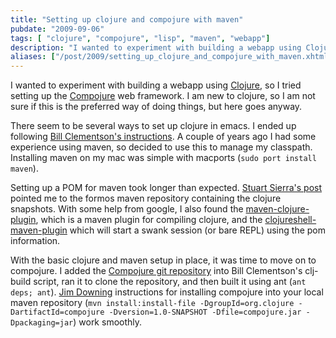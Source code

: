 ```yaml
---
title: "Setting up clojure and compojure with maven"
pubdate: "2009-09-06"
tags: [ "clojure", "compojure", "lisp", "maven", "webapp"]
description: "I wanted to experiment with building a webapp using Clojure, so I tried setting up the Compojure web framework.  I am new to clojure, so I am not sure if this is the preferred way of doing things, but here goes anyway."
aliases: ["/post/2009/setting_up_clojure_and_compojure_with_maven.xhtml"]
---
```

<p>I wanted to experiment with building a webapp using <a href="http://clojure.org">Clojure</a>, so I tried setting up the <a href="http://en.wikibooks.org/wiki/Compojure">Compojure</a> web framework.  I am new to clojure, so I am not sure if this is the preferred way of doing things, but here goes anyway.</p>
<p>There seem to be several ways to set up clojure in emacs.  I ended up following <a href="http://bc.tech.coop/blog/081205.html">Bill Clementson's instructions</a>. A couple of years ago I had some experience using maven, so decided to use this to manage my classpath.  Installing maven on my mac was simple with macports (<code>sudo port install maven</code>).</p>
<p>Setting up a POM for maven took longer than expected.  <a href="http://stuartsierra.com/2009/09/04/cutting-edge-clojure-development-with-maven">Stuart Sierra's post</a> pointed me to the formos maven repository containing the clojure snapshots.  With some help from google, I also found the <a href="http://github.com/talios/clojure-maven-plugin/tree/master">maven-clojure-plugin</a>, which is a maven plugin for compiling clojure, and the <a href="http://github.com/fred-o/clojureshell-maven-plugin/tree/master">clojureshell-maven-plugin</a> which will start a swank session (or bare REPL) using the pom information.</p>
<p>With the basic clojure and maven setup in place, it was time to move on to compojure. I added the <a href="http://github.com/weavejester/compojure/tree/master">Compojure git repository</a> into Bill Clementson's clj-build script, ran it to clone the repository, and then built it using ant (<code>ant deps; ant</code>).  <a href="http://jimdowning.wordpress.com/2009/07/30/compojure-maven/">Jim Downing</a> instructions for installing compojure into your local maven repository (<code>mvn install:install-file -DgroupId=org.clojure -DartifactId=compojure -Dversion=1.0-SNAPSHOT -Dfile=compojure.jar -Dpackaging=jar</code>) work smoothly.</p>
